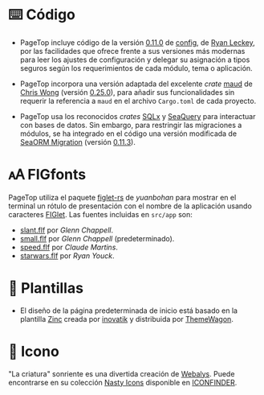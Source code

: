 # ⌨️ Código

* PageTop incluye código de la versión [0.11.0](https://github.com/mehcode/config-rs/tree/0.11.0) de
  [config](https://crates.io/crates/config), de [Ryan Leckey](https://crates.io/users/mehcode), por
  las facilidades que ofrece frente a sus versiones más modernas para leer los ajustes de
  configuración y delegar su asignación a tipos seguros según los requerimientos de cada módulo,
  tema o aplicación.

* PageTop incorpora una versión adaptada del excelente *crate* [maud](https://crates.io/crates/maud)
  de [Chris Wong](https://crates.io/users/lambda-fairy) (versión
  [0.25.0](https://github.com/lambda-fairy/maud/tree/v0.25.0/maud)), para añadir sus funcionalidades
  sin requerir la referencia a `maud` en el archivo `Cargo.toml` de cada proyecto.

* PageTop usa los reconocidos *crates* [SQLx](https://github.com/launchbadge/sqlx) y
  [SeaQuery](https://github.com/SeaQL/sea-query) para interactuar con bases de datos. Sin embargo,
  para restringir las migraciones a módulos, se ha integrado en el código una versión modificada de
  [SeaORM Migration](https://github.com/SeaQL/sea-orm/tree/master/sea-orm-migration) (versión
  [0.11.3](https://github.com/SeaQL/sea-orm/tree/0.11.3/sea-orm-migration/src)).


# 🗚 FIGfonts

PageTop utiliza el paquete [figlet-rs](https://crates.io/crates/figlet-rs) de *yuanbohan* para
mostrar en el terminal un rótulo de presentación con el nombre de la aplicación usando caracteres
[FIGlet](http://www.figlet.org). Las fuentes incluidas en `src/app` son:

* [slant.flf](http://www.figlet.org/fontdb_example.cgi?font=slant.flf) por *Glenn Chappell*.
* [small.flf](http://www.figlet.org/fontdb_example.cgi?font=small.flf) por *Glenn Chappell*
  (predeterminado).
* [speed.flf](http://www.figlet.org/fontdb_example.cgi?font=speed.flf) por *Claude Martins*.
* [starwars.flf](http://www.figlet.org/fontdb_example.cgi?font=starwars.flf) por *Ryan Youck*.


# 📰 Plantillas

* El diseño de la página predeterminada de inicio está basado en la plantilla
  [Zinc](https://themewagon.com/themes/free-bootstrap-5-html5-business-website-template-zinc) creada
  por [inovatik](https://inovatik.com/) y distribuida por [ThemeWagon](https://themewagon.com).


# 🎨 Icono

"La criatura" sonriente es una divertida creación de [Webalys](https://www.iconfinder.com/webalys).
Puede encontrarse en su colección [Nasty Icons](https://www.iconfinder.com/iconsets/nasty)
disponible en [ICONFINDER](https://www.iconfinder.com).
